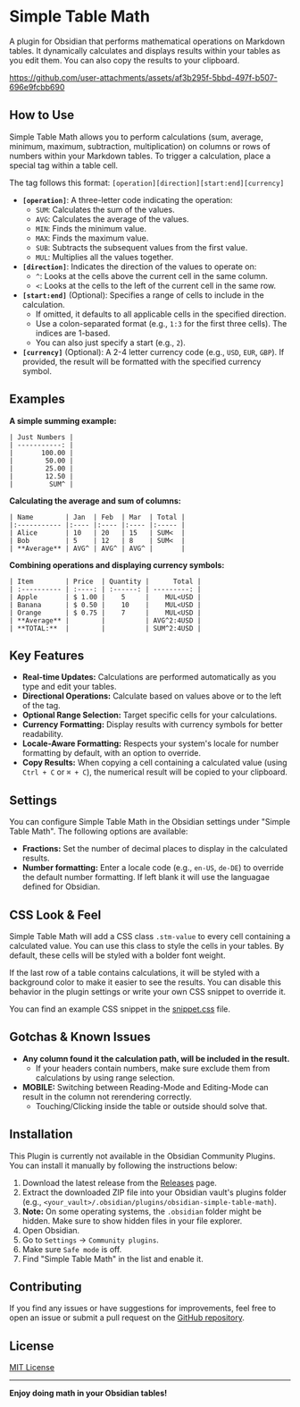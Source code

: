 # Simple Table Math

A plugin for Obsidian that performs mathematical operations on Markdown tables.
It dynamically calculates and displays results within your tables as you edit them.
You can also copy the results to your clipboard.

https://github.com/user-attachments/assets/af3b295f-5bbd-497f-b507-696e9fcbb690

## How to Use

Simple Table Math allows you to perform calculations (sum, average, minimum, maximum, subtraction, multiplication) on columns or rows of numbers within your Markdown tables.
To trigger a calculation, place a special tag within a table cell.

The tag follows this format: `[operation][direction][start:end][currency]`

* **`[operation]`**: A three-letter code indicating the operation:
	* `SUM`: Calculates the sum of the values.
	* `AVG`: Calculates the average of the values.
	* `MIN`: Finds the minimum value.
	* `MAX`: Finds the maximum value.
	* `SUB`: Subtracts the subsequent values from the first value.
	* `MUL`: Multiplies all the values together.
* **`[direction]`**: Indicates the direction of the values to operate on:
	* `^`: Looks at the cells above the current cell in the same column.
	* `<`: Looks at the cells to the left of the current cell in the same row.
* **`[start:end]`** (Optional): Specifies a range of cells to include in the calculation.
	* If omitted, it defaults to all applicable cells in the specified direction.
	* Use a colon-separated format (e.g., `1:3` for the first three cells). The indices are 1-based.
	* You can also just specify a start (e.g., `2`).
* **`[currency]`** (Optional): A 2-4 letter currency code (e.g., `USD`, `EUR`, `GBP`). If provided, the result will be formatted with the specified currency symbol.

## Examples

**A simple summing example:**
```
| Just Numbers |
| -----------: |
|       100.00 |
|        50.00 |
|        25.00 |
|        12.50 |
|         SUM^ |
```

**Calculating the average and sum of columns:**
```
| Name        | Jan  | Feb  | Mar  | Total |
|:----------- |:---- |:---- |:---- |:----- |
| Alice       | 10   | 20   | 15   | SUM<  |
| Bob         | 5    | 12   | 8    | SUM<  |
| **Average** | AVG^ | AVG^ | AVG^ |       |
```

**Combining operations and displaying currency symbols:**

```
| Item        | Price  | Quantity |      Total |
| :---------- | :----: | :------: | ---------: |
| Apple       | $ 1.00 |    5     |    MUL<USD |
| Banana      | $ 0.50 |    10    |    MUL<USD |
| Orange      | $ 0.75 |    7     |    MUL<USD |
| **Average** |        |          | AVG^2:4USD |
| **TOTAL:**  |        |          | SUM^2:4USD |
```

## Key Features

* **Real-time Updates:** Calculations are performed automatically as you type and edit your tables.
* **Directional Operations:** Calculate based on values above or to the left of the tag.
* **Optional Range Selection:** Target specific cells for your calculations.
* **Currency Formatting:** Display results with currency symbols for better readability.
* **Locale-Aware Formatting:** Respects your system's locale for number formatting by default, with an option to override.
* **Copy Results:** When copying a cell containing a calculated value (using `Ctrl + C` or `⌘ + C`), the numerical result will be copied to your clipboard.

## Settings

You can configure Simple Table Math in the Obsidian settings under "Simple Table Math". 
The following options are available:

* **Fractions:** Set the number of decimal places to display in the calculated results.
* **Number formatting:** Enter a locale code (e.g., `en-US`, `de-DE`) to override the default number formatting. If left blank it will use the languagae defined for Obsidian.

## CSS Look & Feel

Simple Table Math will add a CSS class `.stm-value` to every cell containing a calculated value.
You can use this class to style the cells in your tables. By default, these cells will be styled with a bolder font weight.

If the last row of a table contains calculations, it will be styled with a background color to make it easier to see the results.
You can disable this behavior in the plugin settings or write your own CSS snippet to override it.

You can find an example CSS snippet in the [snippet.css](https://github.com/eatcodeplay/obsidian-simple-table-math/blob/0.1.0/assets/snippet.css) file.

## Gotchas & Known Issues

* **Any column found it the calculation path, will be included in the result.**
  * If your headers contain numbers, make sure exclude them from calculations by using range selection.
* **MOBILE:** Switching between Reading-Mode and Editing-Mode can result in the column not rerendering correctly.
  * Touching/Clicking inside the table or outside should solve that.

## Installation

This Plugin is currently not available in the Obsidian Community Plugins.
You can install it manually by following the instructions below:

1.  Download the latest release from the [Releases](https://github.com/eatcodeplay/obsidian-simple-table-math/releases) page.
2.  Extract the downloaded ZIP file into your Obsidian vault's plugins folder (e.g., `<your_vault>/.obsidian/plugins/obsidian-simple-table-math`).
3.  **Note:** On some operating systems, the `.obsidian` folder might be hidden. Make sure to show hidden files in your file explorer.
4.  Open Obsidian.
5.  Go to `Settings` -> `Community plugins`.
6.  Make sure `Safe mode` is off.
7.  Find "Simple Table Math" in the list and enable it.

## Contributing

If you find any issues or have suggestions for improvements, feel free to open an issue or submit a pull request on the [GitHub repository](https://github.com/eatcodeplay/obsidian-simple-table-math/).

## License

[MIT License](LICENSE)

---

**Enjoy doing math in your Obsidian tables!**
